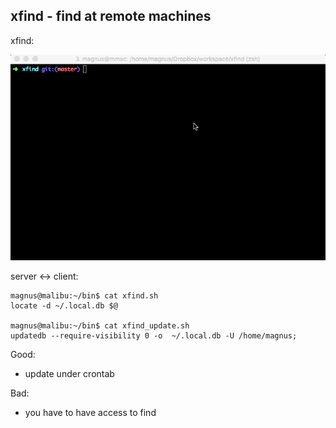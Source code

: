 xfind - find at remote machines
-------------------------------------------------------------------------------
xfind:

![](doc/demo.gif)

server <-> client:

    magnus@malibu:~/bin$ cat xfind.sh
    locate -d ~/.local.db $@

    magnus@malibu:~/bin$ cat xfind_update.sh
    updatedb --require-visibility 0 -o  ~/.local.db -U /home/magnus;

Good:

- update under crontab

Bad:

- you have to have access to find

